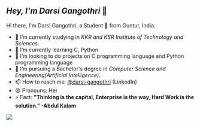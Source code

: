 ## *Hey, I'm Darsi Gangothri* 👋

Hi there, I'm Darsi Gangothri, a Student 🚀 from Guntur, India.

- 🔭 I’m currently studying in *KKR and KSR Institute of Technology and Sciences*.
- 🌱 I’m currently learning C, Python
- 👯 I’m looking to do projects on C programming language and Python programming language
- 💼 I’m pursuing a Bachelor's degree in *Computer Science and Engineering(Artificial Intelligence)*.
- 📫 How to reach me: [@darsi-gangothri](https://www.linkedin.com/in/darsi-gangothri-7a0607209/) (LinkedIn)
- 😄 Pronouns: Her
- ⚡ Fact: **"Thinking is the capital, Enterprise is the way, Hard Work is the solution." -Abdul Kalam**
<img src="https://github-readme-stats.vercel.app/api?username=darsigangothri06&&show_icons=true&title_color=ffffff&icon_color=bb2acf&text_color=daf7dc&bg_color=151515">
